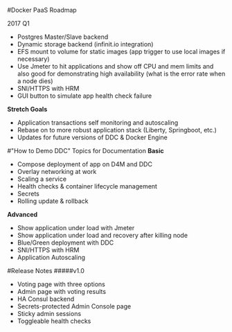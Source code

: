#Docker PaaS Roadmap

2017 Q1

- Postgres Master/Slave backend
- Dynamic storage backend (infinit.io integration)
- EFS mount to volume for static images (app trigger to use local images if necessary) 
- Use Jmeter to hit applications and show off CPU and mem limits and also good for demonstrating high availability (what is the error rate when a node dies)
- SNI/HTTPS with HRM
- GUI button to simulate app health check failure

**Stretch Goals**

- Application transactions self monitoring and autoscaling
- Rebase on to more robust application stack (Liberty, Springboot, etc.)
- Updates for future versions of DDC & Docker Engine


#"How to Demo DDC" Topics for Documentation
**Basic**

- Compose deployment of app on D4M and DDC
- Overlay networking at work
- Scaling a service
- Health checks & container lifecycle management
- Secrets
- Rolling update & rollback

**Advanced**

- Show application under load with Jmeter
- Show application under load and recovery after killing node
- Blue/Green deployment with DDC
- SNI/HTTPS with HRM
- Application Autoscaling 



#Release Notes
#####v1.0
- Voting page with three options
- Admin page with voting results
- HA Consul backend
- Secrets-protected Admin Console page
- Sticky admin sessions
- Toggleable health checks

